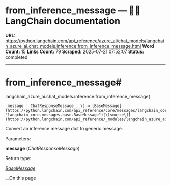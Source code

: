 # from_inference_message — 🦜🔗 LangChain  documentation

**URL:** https://python.langchain.com/api_reference/azure_ai/chat_models/langchain_azure_ai.chat_models.inference.from_inference_message.html
**Word Count:** 15
**Links Count:** 79
**Scraped:** 2025-07-21 07:52:07
**Status:** completed

---

# from\_inference\_message\#

langchain\_azure\_ai.chat\_models.inference.from\_inference\_message\(

    _message : ChatResponseMessage_, \) → [BaseMessage](https://python.langchain.com/api_reference/core/messages/langchain_core.messages.base.BaseMessage.html#langchain_core.messages.base.BaseMessage "langchain_core.messages.base.BaseMessage")[\[source\]](https://python.langchain.com/api_reference/_modules/langchain_azure_ai/chat_models/inference.html#from_inference_message)\#     

Convert an inference message dict to generic message.

Parameters:     

**message** \(_ChatResponseMessage_\)

Return type:     

[_BaseMessage_](https://python.langchain.com/api_reference/core/messages/langchain_core.messages.base.BaseMessage.html#langchain_core.messages.base.BaseMessage "langchain_core.messages.base.BaseMessage")

__On this page
